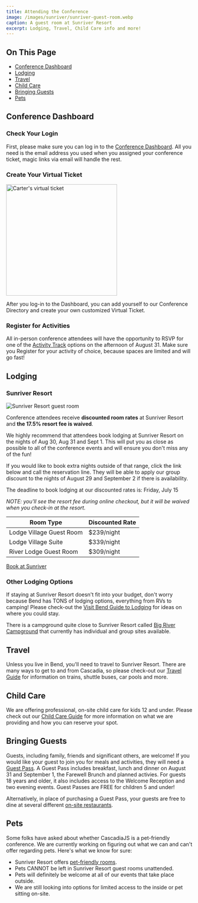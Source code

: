 ```yaml
---
title: Attending the Conference
image: /images/sunriver/sunriver-guest-room.webp
caption: A guest room at Sunriver Resort
excerpt: Lodging, Travel, Child Care info and more!
---
```

<div class="toc">
<h2>On This Page</h2>
    <ul>
        <li><a href="#conference-dashboard">Conference Dashboard</a></li>
        <li><a href="#lodging">Lodging</a></li>
        <li><a href="#travel">Travel</a></li>
        <li><a href="#child-care">Child Care</a></li>
        <li><a href="#bringing-guests">Bringing Guests</a></li>
        <li><a href="#pets">Pets</a></li>
    </ul>
</div>

## Conference Dashboard

### Check Your Login

First, please make sure you can log in to the <a target="_blank" href="/home/dashboard">Conference Dashboard</a>. All you need is the email address you used when you assigned your conference ticket, magic links via email will handle the rest.

### Create Your Virtual Ticket

<img src="https://begin-static-p6uw2-production.s3.us-west-2.amazonaws.com/dawn-jh5/ticket-1.png" alt="Carter's virtual ticket" width="300" />

After you log-in to the Dashboard, you can add yourself to our Conference Directory and create your own customized Virtual Ticket. 

### Register for Activities

All in-person conference attendees will have the opportunity to RSVP for one of the [Activity Track](/conference/activities) options on the afternoon of August 31. Make sure you Register for your activity of choice, because spaces are limited and will go fast!

## Lodging

### Sunriver Resort

![Sunriver Resort guest room](/images/sunriver/sunriver-guest-room.webp)

Conference attendees receive **discounted room rates** at Sunriver Resort and **the 17.5% resort fee is waived**. 

We highly recommend that attendees book lodging at Sunriver Resort on the nights of Aug 30, Aug 31 and Sept 1. This will put you as close as possible to all of the conference events and will ensure you don't miss any of the fun!

If you would like to book extra nights outside of that range, click the link below and call the reservation line. They will be able to apply our group discount to the nights of August 29 and September 2 if there is availability.

The deadline to book lodging at our discounted rates is: <span class="highlight warning">Friday, July 15</span>

*NOTE: you'll see the resort fee during online checkout, but it will be waived when you check-in at the resort.*

<table id="ticket-info">
    <thead>
        <tr><th>Room Type</th><th>Discounted Rate</th></tr>
    </thead>
    <tbody>
        <tr><td>Lodge Village Guest Room</td><td>$239/night</td></tr>
        <tr><td>Lodge Village Suite</td><td>$339/night</td></tr>
        <tr><td>River Lodge Guest Room</td><td>$309/night</td></tr>
    </tbody>
</table>

<div class="cta"><a target="_blank" href="https://www.sunriverresort.com/group-stays/cascadia-js-2022">Book at Sunriver</a></div>

### Other Lodging Options

If staying at Sunriver Resort doesn't fit into your budget, don't worry because Bend has TONS of lodging options, everything from RVs to camping! Please check-out the [Visit Bend Guide to Lodging](https://www.visitbend.com/where-to-stay/) for ideas on where you could stay. 

There is a campground quite close to Sunriver Resort called [Big River Campground](https://www.fs.usda.gov/recarea/deschutes/recreation/recarea/?recid=38308&actid=29) that currently has individual and group sites available. 

## Travel

Unless you live in Bend, you'll need to travel to Sunriver Resort. There are many ways to get to and from Cascadia, so please check-out our [Travel Guide](/travel) for information on trains, shuttle buses, car pools and more.

## Child Care

We are offering professional, on-site child care for kids 12 and under. Please check out our [Child Care Guide](/conference/child-care) for more information on what we are providing and how you can reserve your spot.

## Bringing Guests

Guests, including family, friends and significant others, are welcome! If you would like your guest to join you for meals and activities, they will need a [Guest Pass](/tickets). A Guest Pass includes breakfast, lunch and dinner on August 31 and September 1, the Farewell Brunch and planned activies. For guests 18 years and older, it also includes access to the Welcome Reception and two evening events. Guest Passes are FREE for children 5 and under!

Alternatively, in place of purchasing a Guest Pass, your guests are free to dine at several different [on-site restaurants](https://www.sunriverresort.com/dining-eat-drink/food-and-drinks-overview). 


## Pets

Some folks have asked about whether CascadiaJS is a pet-friendly conference. We are currently working on figuring out what we can and can't offer regarding pets. Here's what we know for sure:

- Sunriver Resort offers [pet-friendly rooms](https://www.sunriverresort.com/hotel-and-vacation-rentals-overview/rooms-overview/pet-friendly-lodging-hotels-bend-central-oregon-activities).
- Pets CANNOT be left in Sunriver Resort guest rooms unattended.
- Pets will definitely be welcome at all of our events that take place outside.
- We are still looking into options for limited access to the inside or pet sitting on-site. 

